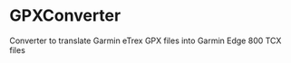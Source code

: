 GPXConverter
============

Converter to translate Garmin eTrex GPX files into Garmin Edge 800 TCX files